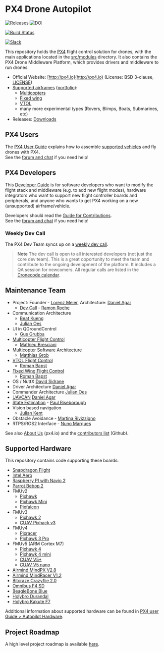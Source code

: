 # PX4 Drone Autopilot

[![Releases](https://img.shields.io/github/release/PX4/Firmware.svg)](https://github.com/PX4/Firmware/releases) [![DOI](https://zenodo.org/badge/22634/PX4/Firmware.svg)](https://zenodo.org/badge/latestdoi/22634/PX4/Firmware)

[![Build Status](http://ci.px4.io:8080/buildStatus/icon?job=PX4/Firmware/master)](http://ci.px4.io:8080/blue/organizations/jenkins/PX4%2FFirmware/activity)

[![Slack](https://px4-slack.herokuapp.com/badge.svg)](http://slack.px4.io)

This repository holds the [PX4](http://px4.io) flight control solution for drones, with the main applications located in the [src/modules](https://github.com/PX4/Firmware/tree/master/src/modules) directory. It also contains the PX4 Drone Middleware Platform, which provides drivers and middleware to run drones.

* Official Website: [http://px4.io](http://px4.io) \(License: BSD 3-clause, [LICENSE](https://github.com/PX4/Firmware/blob/master/LICENSE)\)
* [Supported airframes](https://docs.px4.io/en/airframes/airframe_reference.html) \([portfolio](http://px4.io/#airframes)\):
  * [Multicopters](https://docs.px4.io/en/airframes/airframe_reference.html#copter)
  * [Fixed wing](https://docs.px4.io/en/airframes/airframe_reference.html#plane)
  * [VTOL](https://docs.px4.io/en/airframes/airframe_reference.html#vtol)
  * many more experimental types \(Rovers, Blimps, Boats, Submarines, etc\)
* Releases: [Downloads](https://github.com/PX4/Firmware/releases)

## PX4 Users

The [PX4 User Guide](https://docs.px4.io/en/) explains how to assemble [supported vehicles](https://docs.px4.io/en/airframes/airframe_reference.html) and fly drones with PX4.  
See the [forum and chat](https://docs.px4.io/en/#support) if you need help!

## PX4 Developers

This [Developer Guide](https://dev.px4.io/) is for software developers who want to modify the flight stack and middleware \(e.g. to add new flight modes\), hardware integrators who want to support new flight controller boards and peripherals, and anyone who wants to get PX4 working on a new \(unsupported\) airframe/vehicle.

Developers should read the [Guide for Contributions](https://dev.px4.io/en/contribute/).  
See the [forum and chat](https://dev.px4.io/en/#support) if you need help!

### Weekly Dev Call

The PX4 Dev Team syncs up on a [weekly dev call](https://dev.px4.io/en/contribute/#dev_call).

> **Note** The dev call is open to all interested developers \(not just the core dev team\). This is a great opportunity to meet the team and contribute to the ongoing development of the platform. It includes a QA session for newcomers. All regular calls are listed in the [Dronecode calendar](https://www.dronecode.org/calendar/).

## Maintenance Team

* Project: Founder - [Lorenz Meier](https://github.com/LorenzMeier), Architecture: [Daniel Agar](https://github.com/dagar)
  * [Dev Call](https://github.com/PX4/Firmware/labels/devcall) - [Ramon Roche](https://github.com/mrpollo)
* Communication Architecture
  * [Beat Kueng](https://github.com/bkueng)
  * [Julian Oes](https://github.com/JulianOes)
* UI in QGroundControl
  * [Gus Grubba](https://github.com/dogmaphobic)
* [Multicopter Flight Control](https://github.com/PX4/Firmware/labels/multicopter)
  * [Mathieu Bresciani](https://github.com/bresch)
* [Multicopter Software Architecture](https://github.com/PX4/Firmware/labels/multicopter)
  * [Matthias Grob](https://github.com/MaEtUgR)
* [VTOL Flight Control](https://github.com/PX4/Firmware/labels/vtol)
  * [Roman Bapst](https://github.com/RomanBapst)
* [Fixed Wing Flight Control](https://github.com/PX4/Firmware/labels/fixedwing)
  * [Roman Bapst](https://github.com/RomanBapst)
* OS / NuttX [David Sidrane](https://github.com/davids5)
* Driver Architecture [Daniel Agar](https://github.com/dagar)
* Commander Architecture [Julian Oes](https://github.com/julianoes)
* [UAVCAN](https://github.com/PX4/Firmware/labels/uavcan) [Daniel Agar](https://github.com/dagar)
* [State Estimation](https://github.com/PX4/Firmware/issues?q=is%3Aopen+is%3Aissue+label%3A"state+estimation") - [Paul Riseborough](https://github.com/priseborough)
* Vision based navigation
  * [Julian Kent](https://github.com/jkflying)
* Obstacle Avoidance - [Martina Rivizzigno](https://github.com/mrivi)
* RTPS/ROS2 Interface - [Nuno Marques](https://github.com/TSC21)

See also [About Us](http://px4.io/about-us/#development_team) \(px4.io\) and the [contributors list](https://github.com/PX4/Firmware/graphs/contributors) \(Github\).

## Supported Hardware

This repository contains code supporting these boards:

* [Snapdragon Flight](https://docs.px4.io/en/flight_controller/snapdragon_flight.html)
* [Intel Aero](https://docs.px4.io/en/flight_controller/intel_aero.html)
* [Raspberry PI with Navio 2](https://docs.px4.io/en/flight_controller/raspberry_pi_navio2.html)
* [Parrot Bebop 2](https://dev.px4.io/en/advanced/parrot_bebop.html)
* FMUv2
  * [Pixhawk](https://docs.px4.io/en/flight_controller/pixhawk.html)
  * [Pixhawk Mini](https://docs.px4.io/en/flight_controller/pixhawk_mini.html)
  * [Pixfalcon](https://docs.px4.io/en/flight_controller/pixfalcon.html)
* FMUv3 
  * [Pixhawk 2](https://docs.px4.io/en/flight_controller/pixhawk-2.html)
  * [CUAV Pixhack v3](https://docs.px4.io/en/flight_controller/pixhack_v3.html)
* FMUv4
  * [Pixracer](https://docs.px4.io/en/flight_controller/pixracer.html)
  * [Pixhawk 3 Pro](https://docs.px4.io/en/flight_controller/pixhawk3_pro.html)
* FMUv5 \(ARM Cortex M7\)
  * [Pixhawk 4](https://docs.px4.io/en/flight_controller/pixhawk4.html)
  * [Pixhawk 4 mini](https://docs.px4.io/en/flight_controller/pixhawk4_mini.html)  
  * [CUAV V5+](https://docs.px4.io/en/flight_controller/cuav_v5_plus.html)
  * [CUAV V5 nano](https://docs.px4.io/en/flight_controller/cuav_v5_nano.html)
* [Airmind MindPX V2.8](http://www.mindpx.net/assets/accessories/UserGuide_MindPX.pdf)
* [Airmind MindRacer V1.2](http://mindpx.net/assets/accessories/mindracer_user_guide_v1.2.pdf)
* [Bitcraze Crazyflie 2.0](https://docs.px4.io/en/flight_controller/crazyflie2.html)
* [Omnibus F4 SD](https://docs.px4.io/en/flight_controller/omnibus_f4_sd.html)
* [BeagleBone Blue](https://docs.px4.io/en/flight_controller/beaglebone_blue.html)
* [Holybro Durandal](https://docs.px4.io/en/flight_controller/durandal.html)
* [Holybro Kakute F7](https://docs.px4.io/en/flight_controller/kakutef7.html)

Additional information about supported hardware can be found in [PX4 user Guide &gt; Autopilot Hardware](https://docs.px4.io/en/flight_controller/).

## Project Roadmap

A high level project roadmap is available [here](https://www.dronecode.org/roadmap/).

